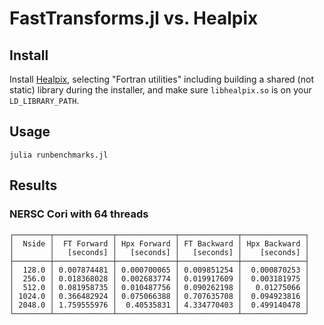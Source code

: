 # FastTransforms.jl vs. Healpix

## Install

Install [Healpix](https://sourceforge.net/projects/healpix/), selecting "Fortran utilities" including building a shared (not static) library during the installer, and make sure `libhealpix.so` is on your `LD_LIBRARY_PATH`. 

## Usage

```
julia runbenchmarks.jl
```

## Results

### NERSC Cori with 64 threads

```
┌────────┬─────────────┬─────────────┬─────────────┬──────────────┐
│  Nside │  FT Forward │ Hpx Forward │ FT Backward │ Hpx Backward │
│        │   [seconds] │   [seconds] │   [seconds] │    [seconds] │
├────────┼─────────────┼─────────────┼─────────────┼──────────────┤
│  128.0 │ 0.007874481 │ 0.000700065 │ 0.009851254 │  0.000870253 │
│  256.0 │ 0.018368028 │ 0.002683774 │ 0.019917609 │  0.003181975 │
│  512.0 │ 0.081958735 │ 0.010487756 │ 0.090262198 │   0.01275066 │
│ 1024.0 │ 0.366482924 │ 0.075066388 │ 0.707635708 │  0.094923816 │
│ 2048.0 │ 1.759555976 │  0.40535831 │ 4.334770403 │  0.499140478 │
└────────┴─────────────┴─────────────┴─────────────┴──────────────┘
```